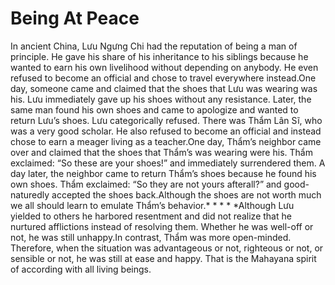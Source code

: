 # Being At Peace

​In ancient China, Lưu Ngưng Chi had the reputation of being a man of principle. He gave his share of his inheritance to his siblings because he wanted to earn his own livelihood without depending on anybody. He even refused to become an official and chose to travel everywhere instead.​One day, someone came and claimed that the shoes that Lưu was wearing was his. Lưu immediately gave up his shoes without any resistance. Later, the same man found his own shoes and came to apologize and wanted to return Lưu’s shoes. Lưu categorically refused.      There was Thẩm Lân Sĩ, who was a very good scholar. He also refused to become an official and instead chose to earn a meager living as a teacher.One day, Thẩm’s neighbor came over and claimed that the shoes that Thẩm’s was wearing were his. Thẩm exclaimed: “So these are your shoes!” and immediately surrendered them. A day later, the neighbor came to return Thẩm’s shoes because he found his own shoes. Thẩm exclaimed: “So they are not yours afterall?” and good-naturedly accepted the shoes back.Although the shoes are not worth much we all should learn to emulate Thẩm’s behavior.* * * * *Although Lưu yielded to others he harbored resentment and did not realize that he nurtured afflictions instead of resolving them. Whether he was well-off or not, he was still unhappy.​In contrast, Thẩm was more open-minded. Therefore, when the situation was advantageous or not, righteous or not, or sensible or not, he was still at ease and happy. That is the Mahayana spirit of according with all living beings.